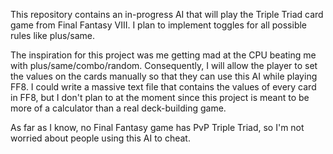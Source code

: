 This repository contains an in-progress AI that will play the Triple Triad card game from Final Fantasy VIII. I plan to implement toggles for all possible rules like plus/same.

The inspiration for this project was me getting mad at the CPU beating me with plus/same/combo/random. Consequently, I will allow the player to set the values on the cards manually so that they can use this AI while playing FF8. I could write a massive text file that contains the values of every card in FF8, but I don't plan to at the moment since this project is meant to be more of a calculator than a real deck-building game.

As far as I know, no Final Fantasy game has PvP Triple Triad, so I'm not worried about people using this AI to cheat.